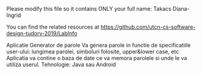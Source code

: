 Please modify this file so it contains ONLY your full name: Takacs Diana-Ingrid

You can find the related resources at https://github.com/utcn-cs-software-design-tudorv-2019/LabInfo

Aplicatie Generator de parole
Va genera parole in functie de specificatiile user-ului: lungimea parolei, simboluri folosite, upper&lower case, etc
Aplicatia va contine o baza de date ce va memora parolele si unde le va utiliza userul.
Tehnologie: Java sau Android
